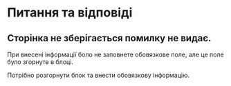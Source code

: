 # Питання та відповіді

##  Сторінка не зберігається помилку не видає.

При внесені інформації боло не заповнете обовязкове поле, але це поле було згорнуте в блоці. 

Потрібно розгорнути блок та внести обовязкову інформацію.
